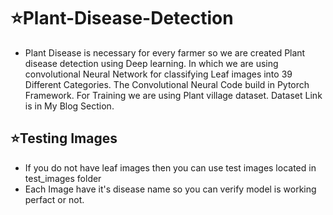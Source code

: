 # ⭐Plant-Disease-Detection
* Plant Disease is necessary for every farmer so we are created Plant disease detection using Deep learning. In which we are using convolutional Neural Network for classifying Leaf images into 39 Different Categories. The Convolutional Neural Code build in Pytorch Framework. For Training we are using Plant village dataset. Dataset Link is in My Blog Section.



## ⭐Testing Images

* If you do not have leaf images then you can use test images located in test_images folder
* Each Image have it's disease name so you can verify model is working perfact or not.






